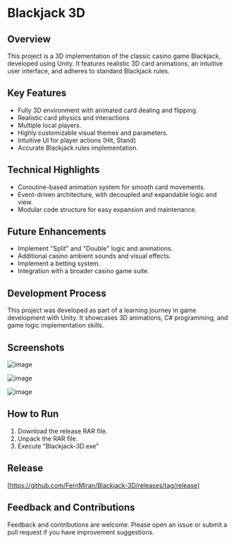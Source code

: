 # Blackjack 3D

## Overview
This project is a 3D implementation of the classic casino game Blackjack, developed using Unity. It features realistic 3D card animations, an intuitive user interface, and adheres to standard Blackjack rules.

## Key Features
- Fully 3D environment with animated card dealing and flipping.
- Realistic card physics and interactions
- Multiple local players.
- Highly customizable visual themes and parameters.
- Intuitive UI for player actions (Hit, Stand)
- Accurate Blackjack rules implementation.

## Technical Highlights
- Coroutine-based animation system for smooth card movements.
- Event-driven architecture, with decoupled and expandable logic and view.
- Modular code structure for easy expansion and maintenance.

## Future Enhancements
- Implement "Split" and "Double" logic and animations.
- Additional casino ambient sounds and visual effects.
- Implement a betting system.
- Integration with a broader casino game suite.

## Development Process
This project was developed as part of a learning journey in game development with Unity. It showcases 3D animations, C# programming, and game logic implementation skills.

## Screenshots
![image](https://github.com/user-attachments/assets/23f48228-dbed-4995-85af-9b21adb30cf2)

![image](https://github.com/user-attachments/assets/c88f4ad3-b4bf-4241-82f7-b6a3aac7c22f)

![image](https://github.com/user-attachments/assets/e19cd7f2-1741-4faa-b2ea-d1cbcf68c737)

## How to Run
1. Download the release RAR file.
2. Unpack the RAR file.
3. Execute "Blackjack-3D.exe"

## Release
[https://github.com/FernMiran/Blackjack-3D/releases/tag/release]

## Feedback and Contributions
Feedback and contributions are welcome. Please open an issue or submit a pull request if you have improvement suggestions.

